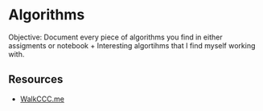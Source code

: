 # Algorithms

Objective: Document every piece of algorithms you find in either assigments or notebook + Interesting algortihms that I find myself working with.


## Resources

- [WalkCCC.me](https://walkccc.me/CLRS/Chap04/4.1/#:~:text=What%20does%20FIND%2DMAXIMUM%2DSUBARRAY,the%20greatest%20element%20of%20A.)






